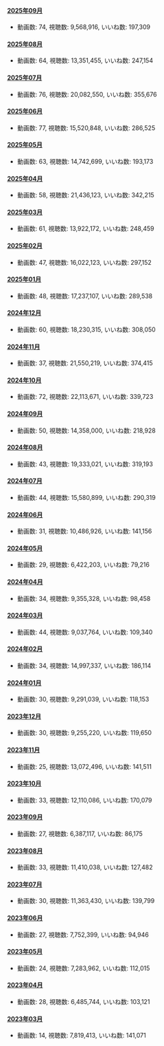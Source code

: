 #### [2025年09月](videos/202509 "wikilink")

-   動画数: 74, 視聴数: 9,568,916, いいね数: 197,309

#### [2025年08月](videos/202508 "wikilink")

-   動画数: 64, 視聴数: 13,351,455, いいね数: 247,154

#### [2025年07月](videos/202507 "wikilink")

-   動画数: 76, 視聴数: 20,082,550, いいね数: 355,676

#### [2025年06月](videos/202506 "wikilink")

-   動画数: 77, 視聴数: 15,520,848, いいね数: 286,525

#### [2025年05月](videos/202505 "wikilink")

-   動画数: 63, 視聴数: 14,742,699, いいね数: 193,173

#### [2025年04月](videos/202504 "wikilink")

-   動画数: 58, 視聴数: 21,436,123, いいね数: 342,215

#### [2025年03月](videos/202503 "wikilink")

-   動画数: 61, 視聴数: 13,922,172, いいね数: 248,459

#### [2025年02月](videos/202502 "wikilink")

-   動画数: 47, 視聴数: 16,022,123, いいね数: 297,152

#### [2025年01月](videos/202501 "wikilink")

-   動画数: 48, 視聴数: 17,237,107, いいね数: 289,538

#### [2024年12月](videos/202412 "wikilink")

-   動画数: 60, 視聴数: 18,230,315, いいね数: 308,050

#### [2024年11月](videos/202411 "wikilink")

-   動画数: 37, 視聴数: 21,550,219, いいね数: 374,415

#### [2024年10月](videos/202410 "wikilink")

-   動画数: 72, 視聴数: 22,113,671, いいね数: 339,723

#### [2024年09月](videos/202409 "wikilink")

-   動画数: 50, 視聴数: 14,358,000, いいね数: 218,928

#### [2024年08月](videos/202408 "wikilink")

-   動画数: 43, 視聴数: 19,333,021, いいね数: 319,193

#### [2024年07月](videos/202407 "wikilink")

-   動画数: 44, 視聴数: 15,580,899, いいね数: 290,319

#### [2024年06月](videos/202406 "wikilink")

-   動画数: 31, 視聴数: 10,486,926, いいね数: 141,156

#### [2024年05月](videos/202405 "wikilink")

-   動画数: 29, 視聴数: 6,422,203, いいね数: 79,216

#### [2024年04月](videos/202404 "wikilink")

-   動画数: 34, 視聴数: 9,355,328, いいね数: 98,458

#### [2024年03月](videos/202403 "wikilink")

-   動画数: 44, 視聴数: 9,037,764, いいね数: 109,340

#### [2024年02月](videos/202402 "wikilink")

-   動画数: 34, 視聴数: 14,997,337, いいね数: 186,114

#### [2024年01月](videos/202401 "wikilink")

-   動画数: 30, 視聴数: 9,291,039, いいね数: 118,153

#### [2023年12月](videos/202312 "wikilink")

-   動画数: 30, 視聴数: 9,255,220, いいね数: 119,650

#### [2023年11月](videos/202311 "wikilink")

-   動画数: 25, 視聴数: 13,072,496, いいね数: 141,511

#### [2023年10月](videos/202310 "wikilink")

-   動画数: 33, 視聴数: 12,110,086, いいね数: 170,079

#### [2023年09月](videos/202309 "wikilink")

-   動画数: 27, 視聴数: 6,387,117, いいね数: 86,175

#### [2023年08月](videos/202308 "wikilink")

-   動画数: 33, 視聴数: 11,410,038, いいね数: 127,482

#### [2023年07月](videos/202307 "wikilink")

-   動画数: 30, 視聴数: 11,363,430, いいね数: 139,799

#### [2023年06月](videos/202306 "wikilink")

-   動画数: 27, 視聴数: 7,752,399, いいね数: 94,946

#### [2023年05月](videos/202305 "wikilink")

-   動画数: 24, 視聴数: 7,283,962, いいね数: 112,015

#### [2023年04月](videos/202304 "wikilink")

-   動画数: 28, 視聴数: 6,485,744, いいね数: 103,121

#### [2023年03月](videos/202303 "wikilink")

-   動画数: 14, 視聴数: 7,819,413, いいね数: 141,071

